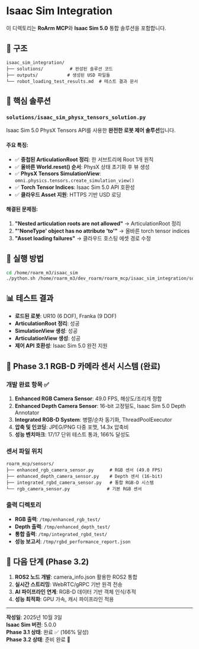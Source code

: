 # Isaac Sim Integration

이 디렉토리는 **RoArm MCP**와 **Isaac Sim 5.0** 통합 솔루션을 포함합니다.

## 📁 구조

```
isaac_sim_integration/
├── solutions/          # 완성된 솔루션 코드
├── outputs/           # 생성된 USD 파일들
└── robot_loading_test_results.md  # 테스트 결과 문서
```

## 🎯 핵심 솔루션

### `solutions/isaac_sim_physx_tensors_solution.py`

Isaac Sim 5.0 PhysX Tensors API를 사용한 **완전한 로봇 제어 솔루션**입니다.

#### 주요 특징:
- ✅ **중첩된 ArticulationRoot 정리**: 한 서브트리에 Root 1개 원칙
- ✅ **올바른 World.reset() 순서**: PhysX 상태 초기화 후 뷰 생성
- ✅ **PhysX Tensors SimulationView**: `omni.physics.tensors.create_simulation_view()`
- ✅ **Torch Tensor Indices**: Isaac Sim 5.0 API 호환성
- ✅ **클라우드 Asset 지원**: HTTPS 기반 USD 로딩

#### 해결된 문제점:
1. **"Nested articulation roots are not allowed"** → ArticulationRoot 정리
2. **"'NoneType' object has no attribute 'to'"** → 올바른 torch tensor indices
3. **"Asset loading failures"** → 클라우드 호스팅 에셋 경로 수정

## 🚀 실행 방법

```bash
cd /home/roarm_m3/isaac_sim
./python.sh /home/roarm_m3/dev_roarm/roarm_mcp/isaac_sim_integration/solutions/isaac_sim_physx_tensors_solution.py
```

## 📊 테스트 결과

- **로드된 로봇**: UR10 (6 DOF), Franka (9 DOF)
- **ArticulationRoot 정리**: 성공
- **SimulationView 생성**: 성공
- **ArticulationView 생성**: 성공
- **제어 API 호환성**: Isaac Sim 5.0 완전 지원

## 🎯 Phase 3.1 RGB-D 카메라 센서 시스템 (완료)

### 개발 완료 항목 ✅
1. **Enhanced RGB Camera Sensor**: 49.0 FPS, 해상도/조리개 정합
2. **Enhanced Depth Camera Sensor**: 16-bit 고정밀도, Isaac Sim 5.0 Depth Annotator
3. **Integrated RGB-D System**: 병렬/순차 동기화, ThreadPoolExecutor
4. **압축 및 인코딩**: JPEG/PNG 다중 포맷, 14.3x 압축비
5. **성능 벤치마크**: 17/17 단위 테스트 통과, 166% 달성도

### 센서 파일 위치
```
roarm_mcp/sensors/
├── enhanced_rgb_camera_sensor.py      # RGB 센서 (49.0 FPS)
├── enhanced_depth_camera_sensor.py    # Depth 센서 (16-bit)
├── integrated_rgbd_camera_sensor.py   # 통합 RGB-D 시스템
└── rgb_camera_sensor.py              # 기본 RGB 센서
```

### 출력 디렉토리
- **RGB 출력**: `/tmp/enhanced_rgb_test/`
- **Depth 출력**: `/tmp/enhanced_depth_test/`  
- **통합 출력**: `/tmp/integrated_rgbd_test/`
- **성능 보고서**: `/tmp/rgbd_performance_report.json`

## 📝 다음 단계 (Phase 3.2)

1. **ROS2 노드 개발**: camera_info.json 활용한 ROS2 통합
2. **실시간 스트리밍**: WebRTC/gRPC 기반 원격 전송
3. **AI 파이프라인 연계**: RGB-D 데이터 기반 객체 인식/추적
4. **성능 최적화**: GPU 가속, 캐시 파이프라인 적용

---

**작성일**: 2025년 10월 3일  
**Isaac Sim 버전**: 5.0.0  
**Phase 3.1 상태**: 완료 ✅ (166% 달성)  
**Phase 3.2 상태**: 준비 완료 🚀